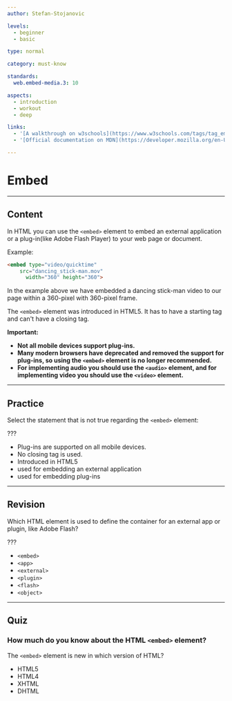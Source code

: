 ```yaml
---
author: Stefan-Stojanovic

levels:
  - beginner
  - basic

type: normal

category: must-know

standards:
  web.embed-media.3: 10

aspects:
  - introduction
  - workout
  - deep

links:
  - '[A walkthrough on w3schools](https://www.w3schools.com/tags/tag_embed.asp){documentation}'
  - '[Official documentation on MDN](https://developer.mozilla.org/en-US/docs/Web/HTML/Element/embed){documentation}'

---
```

# Embed

---
## Content

In HTML you can use the `<embed>` element to embed an external application or a plug-in(like Adobe Flash Player) to your web page or document.

Example:
```html
<embed type="video/quicktime"
    src="dancing_stick-man.mov"
      width="360" height="360">
```

In the example above we have embedded a dancing stick-man video to our page within a 360-pixel with 360-pixel frame.

The `<embed>` element was introduced in HTML5. It has to have a starting tag and can't have a closing tag.

**Important:**
  - **Not all mobile devices support plug-ins.**
  - **Many modern browsers have deprecated and removed the support for plug-ins, so using the `<embed>` element is no longer recommended.**
  - **For implementing audio you should use the `<audio>` element, and for implementing video you should use the `<video>` element.**


---
## Practice

Select the statement that is not true regarding the `<embed>` element:

???

* Plug-ins are supported on all mobile devices.  
* No closing tag is used.
* Introduced in HTML5
* used for embedding an external application
* used for embedding plug-ins

---
## Revision

Which HTML element is used to define the container for an external app or plugin, like Adobe Flash?

???

* `<embed>`
* `<app>`
* `<external>`
* `<plugin>`
* `<flash>`
* `<object>`

---
## Quiz

### How much do you know about the HTML `<embed>` element?

The `<embed>` element is new in which version of HTML?

* HTML5
* HTML4
* XHTML
* DHTML
 
